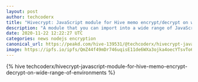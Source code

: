 ```yaml
---
layout: post
author: techcoderx
title: "Hivecrypt: JavaScript module for Hive memo encrypt/decrypt on wide range of environments"
description: "A module that you can import into a wide range of JavaScript environments to encrypt or decrypt a Hive memo."
date: 2020-11-22 12:22:27 UTC
categories: news nodejs encryption
canonical_url: https://peakd.com/hive-139531/@techcoderx/hivecrypt-javascript-module-for-hive-memo-encrypt-decrypt-on-wide-range-of-environments
image: https://ipfs.io/ipfs/QmZ44f49mDr746uqisE11de6WXa3ojka4oecYTsvTo6BNb
---
```

{% hive techcoderx/hivecrypt-javascript-module-for-hive-memo-encrypt-decrypt-on-wide-range-of-environments %}
